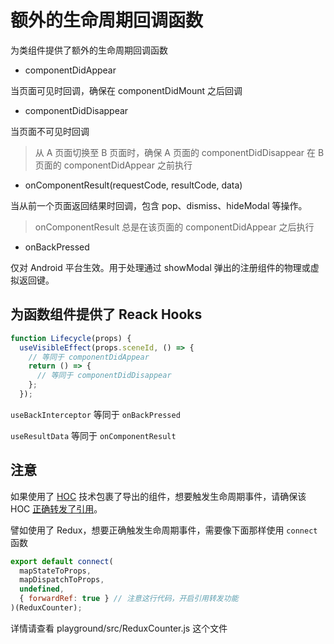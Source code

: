 # 额外的生命周期回调函数

为类组件提供了额外的生命周期回调函数

- componentDidAppear

当页面可见时回调，确保在 componentDidMount 之后回调

- componentDidDisappear

当页面不可见时回调

> 从 A 页面切换至 B 页面时，确保 A 页面的 componentDidDisappear 在 B 页面的 componentDidAppear 之前执行

- onComponentResult(requestCode, resultCode, data)

当从前一个页面返回结果时回调，包含 pop、dismiss、hideModal 等操作。

> onComponentResult 总是在该页面的 componentDidAppear 之后执行

- onBackPressed

仅对 Android 平台生效。用于处理通过 showModal 弹出的注册组件的物理或虚拟返回键。

## 为函数组件提供了 Reack Hooks

```javascript
function Lifecycle(props) {
  useVisibleEffect(props.sceneId, () => {
    // 等同于 componentDidAppear
    return () => {
      // 等同于 componentDidDisappear
    };
  });
```

`useBackInterceptor` 等同于 `onBackPressed`

`useResultData` 等同于 `onComponentResult`

## 注意

如果使用了 [HOC](https://reactjs.org/docs/higher-order-components.html) 技术包裹了导出的组件，想要触发生命周期事件，请确保该 HOC [正确转发了引用](https://reactjs.org/docs/forwarding-refs.html)。

譬如使用了 Redux，想要正确触发生命周期事件，需要像下面那样使用 `connect` 函数

```javascript
export default connect(
  mapStateToProps,
  mapDispatchToProps,
  undefined,
  { forwardRef: true } // 注意这行代码，开启引用转发功能
)(ReduxCounter);
```

详情请查看 playground/src/ReduxCounter.js 这个文件
